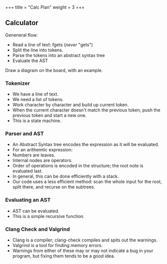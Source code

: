 +++
title = "Calc Plan"
weight = 3
+++

## Calculator

Geneneral flow:

 - Read a line of text: fgets (*never* "gets")
 - Split the line into tokens.
- Parse the tokens into an abstract syntax tree
 - Evaluate the AST

Draw a diagram on the board, with an example.

### Tokenizer

 - We have a line of text.
 - We need a list of tokens.
 - Work character by character and build up current token.
 - When the current character doesn't match the previous token,
   push the previous token and start a new one.
 - This is a state machine.

### Parser and AST

 - An Abstract Syntax tree encodes the expression as it will be evaluated.
 - For an arithemtic expression:
 - Numbers are leaves.
 - Internal nodes are operators.
 - Order of operations is encoded in the structure; the root note is evaluated
   last.
 - In general, this can be done efficiently with a stack.
 - Our code uses a less efficient method: scan the whole input for the root,
   split there, and recurse on the subtrees.

### Evaluating an AST

 - AST can be evaluated.
 - This is a simple recursive function.

### Clang Check and Valgrind

 - Clang is a compiler; clang-check compiles and spits out the warnings.
 - Valgrind is a tool for finding memory errors.
 - Warnings from either of these may or may not indicate a bug in your
   program, but fixing them tends to be a good idea.

